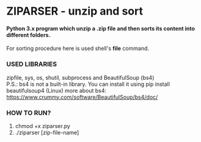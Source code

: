 # ZIPARSER - unzip and sort
#### Python 3.x program which unzip a .zip file and then sorts its content into different folders. 
For sorting procedure here is used shell's **file** command.

### USED LIBRARIES

zipfile, sys, os, shutil, subprocess and BeautifulSoup (bs4)<br>
P.S.: bs4 is not a built-in library. You can install it using pip install beautifulsoup4 (Linux)
more about bs4: https://www.crummy.com/software/BeautifulSoup/bs4/doc/

### HOW TO RUN?

1. chmod +x ziparser.py 
2. ./ziparser [zip-file-name]
